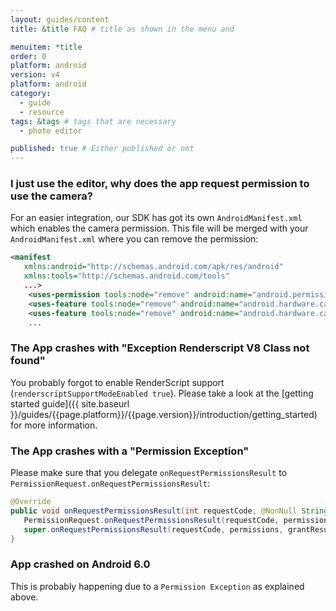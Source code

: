 ```yaml
---
layout: guides/content
title: &title FAQ # title as shown in the menu and 

menuitem: *title
order: 0
platform: android
version: v4
platform: android
category: 
  - guide
  - resource
tags: &tags # tags that are necessary
  - photo editor 

published: true # Either published or not 
---
```



### I just use the editor, why does the app request permission to use the camera?

For an easier integration, our SDK has got its own `AndroidManifest.xml` which enables the camera
permission. This file will be merged with your `AndroidManifest.xml` where you can remove the
permission:

```xml
<manifest
   xmlns:android="http://schemas.android.com/apk/res/android"
   xmlns:tools="http://schemas.android.com/tools"
   ...>
    <uses-permission tools:node="remove" android:name="android.permission.CAMERA"/>
    <uses-feature tools:node="remove" android:name="android.hardware.camera"/>
    <uses-feature tools:node="remove" android:name="android.hardware.camera.autofocus"/>
    ...
```

### The App crashes with "Exception Renderscript V8 Class not found"

You probably forgot to enable RenderScript support (`renderscriptSupportModeEnabled true`). Please
take a look at the [getting started guide]({{ site.baseurl }}/guides/{{page.platform}}/{{page.version}}/introduction/getting_started) for more information.

### The App crashes with a "Permission Exception"

Please make sure that you delegate `onRequestPermissionsResult` to
`PermissionRequest.onRequestPermissionsResult`:

```java
@Override
public void onRequestPermissionsResult(int requestCode, @NonNull String[] permissions, @NonNull int[] grantResults) {
   PermissionRequest.onRequestPermissionsResult(requestCode, permissions, grantResults);
   super.onRequestPermissionsResult(requestCode, permissions, grantResults);
}
```

### App crashed on Android 6.0

This is probably happening due to a `Permission Exception` as explained above.
